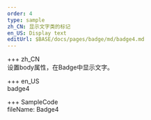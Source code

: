 ```yaml
---   
order: 4 
type: sample  
zh_CN: 显示文字类的标记
en_US: Display text
editUrl: $BASE/docs/pages/badge/md/badge4.md
---      
```


+++ zh_CN   
设置body属性，在Badge中显示文字。


+++ en_US   
badge4

+++ SampleCode  
fileName: Badge4
